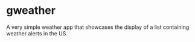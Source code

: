# gweather
A very simple weather app that showcases the display of a list containing weather alerts in the US.
